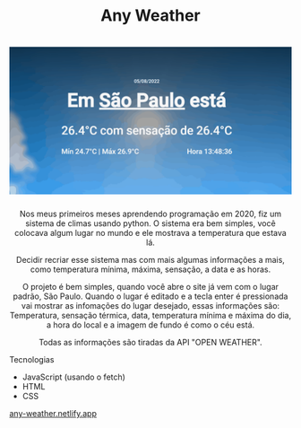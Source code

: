 <h1 align='center'>Any Weather</h1>

<h1><img alt='Mostrando-projeto' src='./Animação.gif' /></h1>

<p align='center'>Nos meus primeiros meses aprendendo programação em 2020, fiz um sistema de climas usando python. O sistema era bem simples, você colocava algum lugar no mundo e ele mostrava a temperatura que estava lá.</p>

<p align='center'>Decidir recriar esse sistema mas com mais algumas informações a mais, como temperatura mínima, máxima, sensação, a data e as horas.</p>

<p align='center'>O projeto é bem simples, quando você abre o site já vem com o lugar padrão, São Paulo. Quando o lugar é editado e a tecla enter é pressionada vai mostrar as infomações do lugar desejado, essas informações são: Temperatura, sensação térmica, data, temperatura mínima e máxima do dia, a hora do local e a imagem de fundo é como o céu está.</p>

<p align='center'>Todas as informações são tiradas da API "OPEN WEATHER".</p>

Tecnologias
* JavaScript (usando o fetch)
* HTML
* CSS

<a href='https://any-weather.netlify.app'>any-weather.netlify.app</a>